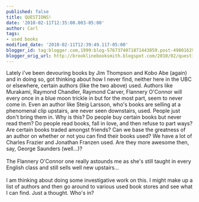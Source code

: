 ```yaml
---
published: false
title: QUESTIONS!
date: '2010-02-11T12:35:00.003-05:00'
author: Carl
tags:
- used books
modified_date: '2010-02-11T12:39:49.117-05:00'
blogger_id: tag:blogger.com,1999:blog-5767374071871443859.post-4980162975782232288
blogger_orig_url: http://brooklinebooksmith.blogspot.com/2010/02/questions.html
---
```


Lately i've been devouring books by Jim Thompson and Kobo Abe (again) and in doing so, got thinking about how I never find, neither here in the UBC or elsewhere, certain authors (like the two above) used. Authors like Murakami, Raymond Chandler, Raymond Carver, Flannery O'Connor will every once in a blue moon trickle in but for the most part, seem to never come in. Even an author like Steig Larsson, who's books are selling at a phenomenal clip upstairs, are never seen downstairs, used. People just don't bring them in. Why is this? Do people buy certain books but never read them? Do people read books, fall in love, and then refuse to part ways? Are certain books traded amongst friends? Can we base the greatness of an author on whether or not you can find their books used? We have a lot of Charles Frazier and Jonathan Franzen used. Are they more awesome then, say, George Saunders (well...)? <br /><br />The Flannery O'Connor one really astounds me as she's still taught in every English class and still sells well new upstairs...<br /><br />I am thinking about doing some investigative work on this. I might make up a list of authors and then go around to various used book stores and see what I can find. Just a thought. Who's in?